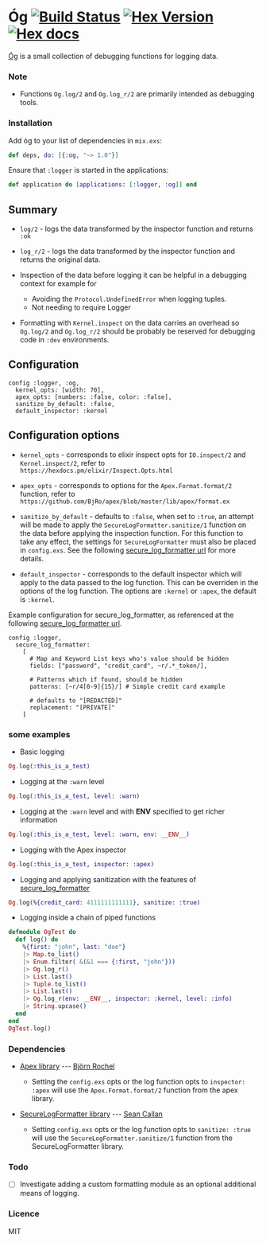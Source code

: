 # Óg [![Build Status](https://travis-ci.org/stephenmoloney/og.svg)](https://travis-ci.org/stephenmoloney/og) [![Hex Version](http://img.shields.io/hexpm/v/og.svg?style=flat)](https://hex.pm/packages/og) [![Hex docs](http://img.shields.io/badge/hex.pm-docs-green.svg?style=flat)](https://hexdocs.pm/og)

[Óg](http://hexdocs.pm/og/Og.html) is a small collection of debugging functions for logging data.


### Note

- Functions `Og.log/2` and `Og.log_r/2` are primarily intended as debugging tools.


### Installation

Add óg to your list of dependencies in `mix.exs`:

```elixir
def deps, do: [{:og, "~> 1.0"}]
```

Ensure that `:logger` is started in the applications:

```elixir
def application do [applications: [:logger, :og]] end
```

## Summary

- `log/2` - logs the data transformed by the inspector function
and returns `:ok`


- `log_r/2` - logs the data transformed by the inspector function
and returns the original data.


- Inspection of the data before logging it can be helpful in a debugging context for
example for
    - Avoiding the `Protocol.UndefinedError` when logging tuples.
    - Not needing to require Logger


- Formatting with `Kernel.inspect` on the data carries an overhead so
`Og.log/2` and `Og.log_r/2` should be probably be reserved for debugging code in `:dev`
environments.


## Configuration

    config :logger, :og,
      kernel_opts: [width: 70],
      apex_opts: [numbers: :false, color: :false],
      sanitize_by_default: :false,
      default_inspector: :kernel


## Configuration options

- `kernel_opts` - corresponds to elixir inspect opts for `IO.inspect/2`
and `Kernel.inspect/2`, refer to `https://hexdocs.pm/elixir/Inspect.Opts.html`


- `apex_opts` - corresponds to options for the `Apex.Format.format/2` function,
refer to `https://github.com/BjRo/apex/blob/master/lib/apex/format.ex`


- `sanitize_by_default` - defaults to `:false`, when set to `:true`, an attempt will
be made to apply the `SecureLogFormatter.sanitize/1` function on the data
before applying the inspection function. For this function to take any
effect, the settings for `SecureLogFormatter` must also be placed in
`config.exs`. See the following
[secure_log_formatter url](https://github.com/localvore-today/secure_log_formatter/blob/master/lib/secure_log_formatter.ex)
for more details.


- `default_inspector` - corresponds to the default inspector which will apply
to the data passed to the log function. This can be overriden in the options
of the log function. The options are `:kernel` or `:apex`, the default is `:kernel`.


Example configuration for secure_log_formatter, as referenced at
the following [secure_log_formatter url](https://github.com/localvore-today/secure_log_formatter/blob/master/lib/secure_log_formatter.ex).


    config :logger,
      secure_log_formatter:
        [
          # Map and Keyword List keys who's value should be hidden
          fields: ["password", "credit_card", ~r/.*_token/],

          # Patterns which if found, should be hidden
          patterns: [~r/4[0-9]{15}/] # Simple credit card example

          # defaults to "[REDACTED]"
          replacement: "[PRIVATE]"
        ]


### some examples


- Basic logging

```elixir
Og.log(:this_is_a_test)
```

- Logging at the `:warn` level

```elixir
Og.log(:this_is_a_test, level: :warn)
```

- Logging at the `:warn` level and with __ENV__ specified to get richer information

```elixir
Og.log(:this_is_a_test, level: :warn, env: __ENV__)
````

- Logging with the Apex inspector

```elixir
Og.log(:this_is_a_test, inspector: :apex)
```

- Logging and applying sanitization with the features of
[secure_log_formatter](https://github.com/localvore-today/secure_log_formatter)

```elixir
Og.log(%{credit_card: 4111111111111}, sanitize: :true)
```

- Logging inside a chain of piped functions

```elixir
defmodule OgTest do
  def log() do
    %{first: "john", last: "doe"}
    |> Map.to_list()
    |> Enum.filter( &(&1 === {:first, "john"}))
    |> Og.log_r()
    |> List.last()
    |> Tuple.to_list()
    |> List.last()
    |> Og.log_r(env: __ENV__, inspector: :kernel, level: :info)
    |> String.upcase()
  end
end
OgTest.log()
```


### Dependencies

- [Apex library](https://hex.pm/packages/apex) --- [Björn Rochel](https://hex.pm/users/bjro)
    - Setting the `config.exs` opts or the log function opts to `inspector: :apex`
    will use the `Apex.Format.format/2` function from the apex library.


- [SecureLogFormatter library](https://hex.pm/packages/secure_log_formatter)  ---  [Sean Callan](https://hex.pm/users/doomspork)
    - Setting `config.exs` opts or the log function opts to `sanitize: :true`
    will use the `SecureLogFormatter.sanitize/1` function from the SecureLogFormatter library.


### Todo

- [ ] Investigate adding a custom formatting module as an optional additional means of logging.


### Licence

MIT
